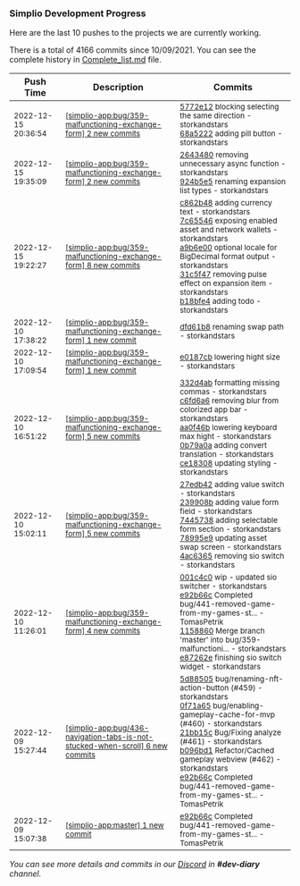 
### Simplio Development Progress

Here are the last 10 pushes to the projects we are currently working.

There is a total of 4166 commits since 10/09/2021. You can see the complete history in
 [Complete_list.md](Complete_list.md) file.

| Push Time | Description | Commits |
| --- | --- | --- |
| <sub>2022-12-15 20:36:54</sub> | <sub>[[simplio-app:bug/359\-malfunctioning\-exchange\-form] 2 new commits](https://github.com/SimplioOfficial/simplio-app/compare/924b5e5fd5c5...68a5222adfdb)</sub> | <sub>[5772e12](https://github.com/SimplioOfficial/simplio-app/commit/5772e1204c39d710db6bbfae079035d005b797eb) blocking selecting the same direction - storkandstars<br>[68a5222](https://github.com/SimplioOfficial/simplio-app/commit/68a5222adfdb663ad304bae99bab529719a415a5) adding pill button - storkandstars</sub> |
| <sub>2022-12-15 19:35:09</sub> | <sub>[[simplio-app:bug/359\-malfunctioning\-exchange\-form] 2 new commits](https://github.com/SimplioOfficial/simplio-app/compare/369db3e5d22e...924b5e5fd5c5)</sub> | <sub>[2643480](https://github.com/SimplioOfficial/simplio-app/commit/2643480af1ee9b42fb521f36659104e7f3972057) removing unnecessary async function - storkandstars<br>[924b5e5](https://github.com/SimplioOfficial/simplio-app/commit/924b5e5fd5c5807249cf4c2de97a31864f20d487) renaming expansion list types - storkandstars</sub> |
| <sub>2022-12-15 19:22:27</sub> | <sub>[[simplio-app:bug/359\-malfunctioning\-exchange\-form] 8 new commits](https://github.com/SimplioOfficial/simplio-app/compare/dfd61b83fb91...369db3e5d22e)</sub> | <sub>[c862b48](https://github.com/SimplioOfficial/simplio-app/commit/c862b487975a3149b930299f8399ecce6690eb57) adding currency text - storkandstars<br>[7c65546](https://github.com/SimplioOfficial/simplio-app/commit/7c65546c55adc8e08ec2c9a6d9cb84eb01d4066c) exposing enabled asset and network wallets - storkandstars<br>[a9b6e00](https://github.com/SimplioOfficial/simplio-app/commit/a9b6e0042fa0519f959896728cb072d8d98a6587) optional locale for BigDecimal format output - storkandstars<br>[31c5f47](https://github.com/SimplioOfficial/simplio-app/commit/31c5f4766cb650333c5e1cf32cb92fc2c8d5a9c9) removing pulse effect on expansion item - storkandstars<br>[b18bfe4](https://github.com/SimplioOfficial/simplio-app/commit/b18bfe42e2f1f96d47daba41b6aab77d565c95bb) adding todo - storkandstars</sub> |
| <sub>2022-12-10 17:38:22</sub> | <sub>[[simplio-app:bug/359\-malfunctioning\-exchange\-form] 1 new commit](https://github.com/SimplioOfficial/simplio-app/commit/dfd61b83fb91b670c331d7db2ef28b8d5fd83f5b)</sub> | <sub>[dfd61b8](https://github.com/SimplioOfficial/simplio-app/commit/dfd61b83fb91b670c331d7db2ef28b8d5fd83f5b) renaming swap path - storkandstars</sub> |
| <sub>2022-12-10 17:09:54</sub> | <sub>[[simplio-app:bug/359\-malfunctioning\-exchange\-form] 1 new commit](https://github.com/SimplioOfficial/simplio-app/commit/e0187cb3dbcd30b36d5b99993b153e684fcc35d6)</sub> | <sub>[e0187cb](https://github.com/SimplioOfficial/simplio-app/commit/e0187cb3dbcd30b36d5b99993b153e684fcc35d6) lowering hight size - storkandstars</sub> |
| <sub>2022-12-10 16:51:22</sub> | <sub>[[simplio-app:bug/359\-malfunctioning\-exchange\-form] 5 new commits](https://github.com/SimplioOfficial/simplio-app/compare/4ac6365343e7...ce18308af730)</sub> | <sub>[332d4ab](https://github.com/SimplioOfficial/simplio-app/commit/332d4abea20c4c8f42c5390b7c32bf11470f9d1c) formatting missing commas - storkandstars<br>[c6fd6a6](https://github.com/SimplioOfficial/simplio-app/commit/c6fd6a6fcf2766410e0e3e0b62ec2956a6f122c6) removing blur from colorized app bar - storkandstars<br>[aa0f46b](https://github.com/SimplioOfficial/simplio-app/commit/aa0f46bbc3a074c205abfa497cacde882205ff65) lowering keyboard max hight - storkandstars<br>[0b79a0a](https://github.com/SimplioOfficial/simplio-app/commit/0b79a0ad9f870cbf42b2227cdbd3e7d3919e2f76) adding convert translation - storkandstars<br>[ce18308](https://github.com/SimplioOfficial/simplio-app/commit/ce18308af7307b0e5ae6c6f3e75f7a0d120c31bb) updating styling - storkandstars</sub> |
| <sub>2022-12-10 15:02:11</sub> | <sub>[[simplio-app:bug/359\-malfunctioning\-exchange\-form] 5 new commits](https://github.com/SimplioOfficial/simplio-app/compare/e87262e7aa59...4ac6365343e7)</sub> | <sub>[27edb42](https://github.com/SimplioOfficial/simplio-app/commit/27edb42d46f0ded84b05a03a3e9069bd8846296e) adding value switch - storkandstars<br>[239908b](https://github.com/SimplioOfficial/simplio-app/commit/239908bbc8c57503ff42f7ae46d53f57435edae0) adding value form field - storkandstars<br>[7445738](https://github.com/SimplioOfficial/simplio-app/commit/7445738f881465c1bf1cc1cb8aadddd975feeceb) adding selectable form section - storkandstars<br>[78995e9](https://github.com/SimplioOfficial/simplio-app/commit/78995e92acf988a453402c4331e8bcd99c931ee5) updating asset swap screen - storkandstars<br>[4ac6365](https://github.com/SimplioOfficial/simplio-app/commit/4ac6365343e77c6c05ecd291625ca31953e99af5) removing sio switch - storkandstars</sub> |
| <sub>2022-12-10 11:26:01</sub> | <sub>[[simplio-app:bug/359\-malfunctioning\-exchange\-form] 4 new commits](https://github.com/SimplioOfficial/simplio-app/compare/28de03ef254f...e87262e7aa59)</sub> | <sub>[001c4c0](https://github.com/SimplioOfficial/simplio-app/commit/001c4c07ebede9be664654c40a212cad37053fc6) wip - updated sio switcher - storkandstars<br>[e92b66c](https://github.com/SimplioOfficial/simplio-app/commit/e92b66cd6d9d6e144cb93b7d0bc9d868cf075dba) Completed bug/441-removed-game-from-my-games-st... - TomasPetrik<br>[1158860](https://github.com/SimplioOfficial/simplio-app/commit/11588605e9640a2fd4b408065a65e60c9f1975e8) Merge branch 'master' into bug/359-malfunctioni... - storkandstars<br>[e87262e](https://github.com/SimplioOfficial/simplio-app/commit/e87262e7aa594e3c2b790b647664a2465194c7f1) finishing sio switch widget - storkandstars</sub> |
| <sub>2022-12-09 15:27:44</sub> | <sub>[[simplio-app:bug/436\-navigation\-tabs\-is\-not\-stucked\-when\-scroll] 6 new commits](https://github.com/SimplioOfficial/simplio-app/compare/9bb2b4d0040e...4c421d23f975)</sub> | <sub>[5d88505](https://github.com/SimplioOfficial/simplio-app/commit/5d885050271b2ce77e4aaecac612a85e40f161f5) bug/renaming-nft-action-button (#459) - storkandstars<br>[0f71a65](https://github.com/SimplioOfficial/simplio-app/commit/0f71a65b0b2ce00160e88074bf0354516c3505f8) bug/enabling-gameplay-cache-for-mvp (#460) - storkandstars<br>[21bb15c](https://github.com/SimplioOfficial/simplio-app/commit/21bb15c84dfb364a8e22e32f89184ac67e0b78ed) Bug/Fixing analyze (#461) - storkandstars<br>[b096bd1](https://github.com/SimplioOfficial/simplio-app/commit/b096bd15697fd1d98da5f05dd9a25da0464dbfb9) Refactor/Cached gameplay webview (#462) - storkandstars<br>[e92b66c](https://github.com/SimplioOfficial/simplio-app/commit/e92b66cd6d9d6e144cb93b7d0bc9d868cf075dba) Completed bug/441-removed-game-from-my-games-st... - TomasPetrik</sub> |
| <sub>2022-12-09 15:07:38</sub> | <sub>[[simplio-app:master] 1 new commit](https://github.com/SimplioOfficial/simplio-app/commit/e92b66cd6d9d6e144cb93b7d0bc9d868cf075dba)</sub> | <sub>[e92b66c](https://github.com/SimplioOfficial/simplio-app/commit/e92b66cd6d9d6e144cb93b7d0bc9d868cf075dba) Completed bug/441-removed-game-from-my-games-st... - TomasPetrik</sub> |

_You can see more details and commits in our [Discord](https://discord.gg/aKhjuwZmdP) in **#dev-diary** channel._
